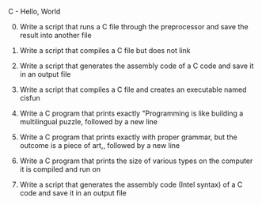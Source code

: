C - Hello, World

0.	Write a script that runs a C file through the preprocessor and save the result into another file

1.	Write a script that compiles a C file but does not link

2.	Write a script that generates the assembly code of a C code and save it in an output file

3.	Write a script that compiles a C file and creates an executable named cisfun

4.	Write a C program that prints exactly "Programming is like building a multilingual puzzle, followed by a new line

5.	Write a C program that prints exactly with proper grammar, but the outcome is a piece of art,, followed by a new line

6.	Write a C program that prints the size of various types on the computer it is compiled and run on

7.	Write a script that generates the assembly code (Intel syntax) of a C code and save it in an output file

